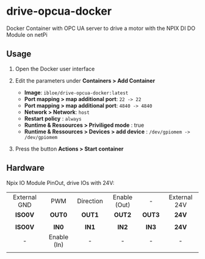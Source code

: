 # drive-opcua-docker
Docker Container with OPC UA server to drive a motor with the NPIX DI DO Module on netPi

## Usage 
1. Open the Docker user interface
2. Edit the parameters under **Containers > Add Container**
	* **Image**: `ibloe/drive-opcua-docker:latest`
	* **Port mapping > map additional port**: `22 -> 22`
	* **Port mapping > map additional port**: `4840 -> 4840`
	* **Network > Network**: `host`
	* **Restart policy** : `always`
	* **Runtime & Ressources > Priviliged mode** : true
	* **Runtime & Ressources > Devices > add device** : `/dev/gpiomem -> /dev/gpiomem`

3. Press the button **Actions > Start container**

## Hardware 
Npix IO Module PinOut, drive IOs with 24V:



| | | | | | |
|:-:|:-:|:-:|:-:|:-:|:-:|
| External GND| PWM| Direction | Enable (Out) |-| External 24V|
| **ISO0V** | **OUT0** | **OUT1** | **OUT2** | **OUT3** |**24V**|
| | | | | | |
| **ISO0V** | **IN0**  | **IN1**  | **IN2**  | **IN3**  |**24V**|
| -| Enable (In)| -| -| -|-|
| | | | | | |
